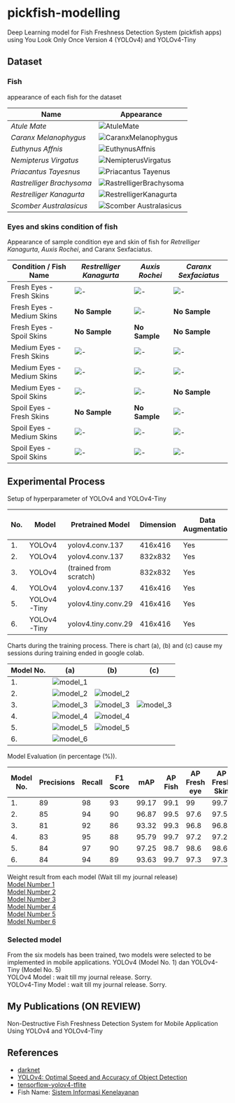 # pickfish-modelling

Deep Learning model for Fish Freshness Detection System (pickfish apps) using You Look Only Once Version 4 (YOLOv4) and
YOLOv4-Tiny

## Dataset

### Fish

appearance of each fish for the dataset

| Name                      | Appearance                                                                 |
|---------------------------|----------------------------------------------------------------------------|
| _Atule Mate_              | ![AtuleMate](assets/images/fish/atule-mate.jpg)                            |
| _Caranx Melanophygus_     | ![CaranxMelanophygus](assets/images/fish/caranx-melanophygus.jpg)          |
| _Euthynus Affnis_         | ![EuthynusAffnis](assets/images/fish/euthynus-affnis.jpg)                  |
| _Nemipterus Virgatus_     | ![NemipterusVirgatus](assets/images/fish/nemipterus-virgatus.jpg)          |
| _Priacantus Tayesnus_     | ![Priacantus Tayenus](assets/images/fish/priacanthustayenus.jpg)           |
| _Rastrelliger Brachysoma_ | ![RastrelligerBrachysoma](assets/images/fish/rastrellliger-brachysoma.jpg) |
| _Restrelliger Kanagurta_  | ![RestrelligerKanagurta](assets/images/fish/restrelliger-kanagurta.jpg)    |
| _Scomber Australasicus_   | ![Scomber Australasicus](assets/images/fish/scomber-australasicus.jpg)     |

### Eyes and skins condition of fish

Appearance of sample condition eye and skin of fish for _Retrelliger Kanagurta_, _Auxis Rochei_, and Caranx Sexfaciatus.

| Condition / Fish Name      | _Restrelliger Kanagurta_                    | _Auxis Rochei_                              | _Caranx Sexfaciatus_                        |
|----------------------------|---------------------------------------------|---------------------------------------------|---------------------------------------------|
| Fresh Eyes - Fresh Skins   | ![-](assets/images/fish-category/BR-FF.jpg) | ![-](assets/images/fish-category/TL-FF.jpg) | ![-](assets/images/fish-category/KL-FF.jpg) |
| Fresh Eyes - Medium Skins  | **No Sample**                               | ![-](assets/images/fish-category/TL-FM.jpg) | **No Sample**                               |
| Fresh Eyes - Spoil Skins   | **No Sample**                               | **No Sample**                               | **No Sample**                               |
| Medium Eyes - Fresh Skins  | ![-](assets/images/fish-category/BR-MF.jpg) | ![-](assets/images/fish-category/TL-MF.jpg) | ![-](assets/images/fish-category/KL-MF.jpg) |
| Medium Eyes - Medium Skins | ![-](assets/images/fish-category/BR-MM.jpg) | ![-](assets/images/fish-category/TL-MM.jpg) | ![-](assets/images/fish-category/KL-MM.jpg) |
| Medium Eyes - Spoil Skins  | ![-](assets/images/fish-category/BR-MS.jpg) | ![-](assets/images/fish-category/TL-MS.jpg) | **No Sample**                               |
| Spoil Eyes - Fresh Skins   | **No Sample**                               | **No Sample**                               | ![-](assets/images/fish-category/KL-SF.jpg) |
| Spoil Eyes - Medium Skins  | ![-](assets/images/fish-category/BR-SM.jpg) | ![-](assets/images/fish-category/TL-SM.jpg) | ![-](assets/images/fish-category/KL-SM.jpg) |
| Spoil Eyes - Spoil Skins   | ![-](assets/images/fish-category/BR-SS.jpg) | ![-](assets/images/fish-category/TL-SS.jpg) | ![-](assets/images/fish-category/KL-SS.jpg) |

## Experimental Process
Setup of hyperparameter of YOLOv4 and YOLOv4-Tiny

| No. | Model       | Pretrained Model       | Dimension | Data Augmentation | With Empty Label | Iteration | Learning Rate | Momentum | Decays | Batch Size |
|-----|-------------|------------------------|-----------|-------------------|------------------|-----------|---------------|----------|--------|------------|
| 1.  | YOLOv4      | yolov4.conv.137        | 416x416   | Yes               | No               | 14000     | 0.0001        | 0.949    | 0.0005 | 64         |
| 2.  | YOLOv4      | yolov4.conv.137        | 832x832   | Yes               | Yes              | 14000     | 0.0001        | 0.949    | 0.0005 | 64         |
| 3.  | YOLOv4      | (trained from scratch) | 832x832   | Yes               | Yes              | 14000     | 0.0001        | 0.949    | 0.0005 | 64         |
| 4.  | YOLOv4      | yolov4.conv.137        | 416x416   | Yes               | Yes              | 14000     | 0.0001        | 0.949    | 0.0005 | 64         |
| 5.  | YOLOv4-Tiny | yolov4.tiny.conv.29    | 416x416   | Yes               | No               | 14000     | 0.00261       | 0.9      | 0.0005 | 64         |
| 6.  | YOLOv4-Tiny | yolov4.tiny.conv.29    | 416x416   | Yes               | Yes              | 14000     | 0.00261       | 0.9      | 0.0005 | 64         |

Charts during the training process. There is chart (a), (b) and (c) cause my sessions during training ended in google colab.

| Model No. | (a)                                     | (b)                                     | (c)                                     |
|-----------|-----------------------------------------|-----------------------------------------|-----------------------------------------|
| 1.        | ![model_1](model/model_1/model1.png)    |                                         |                                         |
| 2.        | ![model_2](model/model_2/model2(a).png) | ![model_2](model/model_2/model2(b).png) |                                         |
| 3.        | ![model_3](model/model_3/model3(a).png) | ![model_3](model/model_3/model3(b).png) | ![model_3](model/model_3/model3(c).png) |
| 4.        | ![model_4](model/model_4/model4(a).png) | ![model_4](model/model_4/model4(b).png) |                                         |
| 5.        | ![model_5](model/model_5/model5(a).png) | ![model_5](model/model_5/model5(b).png) |                                         |
| 6.        | ![model_6](model/model_6/model6.png)    |                                         |                                         |


Model Evaluation (in percentage (%)).

| Model No. | Precisions | Recall | F1 Score | mAP   | AP Fish | AP Fresh eye | AP Fresh Skin | AP Medium Eye | AP Medium Skin | AP Spoil Eye | AP Spoil Skin |
|-----------|------------|--------|----------|-------|---------|--------------|---------------|---------------|----------------|--------------|---------------|
| 1.        | 89         | 98     | 93       | 99.17 | 99.1    | 99           | 99.7          | 99.8          | 99.3           | 99.6         | 99.7          |
| 2.        | 85         | 94     | 90       | 96.87 | 99.5    | 97.6         | 97.5          | 94.4          | 93.9           | 97.8         | 97.4          |
| 3.        | 81         | 92     | 86       | 93.32 | 99.3    | 96.8         | 96.8          | 88.6          | 87.1           | 95           | 88.5          |
| 4.        | 83         | 95     | 88       | 95.79 | 99.7    | 97.2         | 97.2          | 91            | 92.7           | 97.5         | 95.1          |
| 5.        | 84         | 97     | 90       | 97.25 | 98.7    | 98.6         | 98.6          | 94.8          | 95.5           | 98.4         | 96.7          |
| 6.        | 84         | 94     | 89       | 93.63 | 99.7    | 97.3         | 97.3          | 90.3          | 89.1           | 96.7         | 88            |

Weight result from each model (Wait till my journal release)\
<a href="https://github.com/mlkabdazz/pickfish-modelling/tree/main/model/model_1">Model Number 1</a>\
<a href="https://github.com/mlkabdazz/pickfish-modelling/tree/main/model/model_2">Model Number 2</a>\
<a href="https://github.com/mlkabdazz/pickfish-modelling/tree/main/model/model_3">Model Number 3</a>\
<a href="https://github.com/mlkabdazz/pickfish-modelling/tree/main/model/model_4">Model Number 4</a>\
<a href="https://github.com/mlkabdazz/pickfish-modelling/tree/main/model/model_5">Model Number 5</a>\
<a href="https://github.com/mlkabdazz/pickfish-modelling/tree/main/model/model_6">Model Number 6</a>

### Selected model
From the six models has been trained, two models were selected to be implemented in mobile applications. YOLOv4 (Model No. 1) dan YOLOv4-Tiny (Model No. 5)\
YOLOv4 Model : wait till my journal release. Sorry.\
YOLOv4-Tiny Model : wait till my journal release. Sorry.

## My Publications (ON REVIEW)
Non-Destructive Fish Freshness Detection System for Mobile Application Using YOLOv4 and YOLOv4-Tiny

## References
- <a href="https://github.com/AlexeyAB/darknet">darknet</a>
- <a href="https://arxiv.org/abs/2004.10934">YOLOv4: Optimal Speed and Accuracy of Object Detection</a>
- <a href="https://github.com/hunglc007/tensorflow-yolov4-tflite">tensorflow-yolov4-tflite</a>
- Fish Name: <a href="http://nelpin.kkp.go.id/index.php/bantuan/apendix_ikan">Sistem Informasi Kenelayanan</a>
